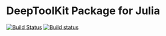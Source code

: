 # DeepToolKit Package for Julia

[![Build Status](https://raw.githubusercontent.com/fetaxyu/DeepToolKit.jl/b91a66fffeb0b0cd2167d27531b538d208d693bb/docs/src/assets/passing.svg)](https://github.com/fetaxyu/DeepToolKit.jl)
[![Build status](https://raw.githubusercontent.com/fetaxyu/DeepToolKit.jl/master/docs/src/assets/Compat.png)](https://github.com/fetaxyu/DeepToolKit.jl)
